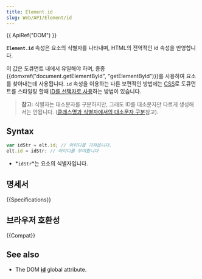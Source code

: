 ```yaml
---
title: Element.id
slug: Web/API/Element/id
---
```


{{ ApiRef("DOM") }}

**`Element.id`** 속성은 요소의 식별자를 나타내며, HTML의 전역적인 id 속성을 반영합니다.

이 값은 도큐먼트 내에서 유일해야 하며, 종종 {{domxref("document.getElementById", "getElementById")}}를 사용하여 요소를 찾아내는데 사용됩니다. `id` 속성을 이용하는 다른 보편적인 방법에는 [CSS](/ko/docs/Web/CSS)로 도큐먼트를 스타일링 할때 [ID를 선택자로 사용](/ko/docs/Web/CSS/ID_selectors)하는 방법이 있습니다.

> **참고:** 식별자는 대소문자를 구분하지만, 그래도 ID를 대소문자만 다르게 생성해서는 안됩니다. ([클래스명과 식별자에서의 대소문자 구분](/ko/docs/Case_Sensitivity_in_class_and_id_Names)참고).

## Syntax

```js
var idStr = elt.id; // 아이디를 가져옵니다.
elt.id = idStr; // 아이디를 부여합니다
```

- *`idStr`*는 요소의 식별자입니다.

## 명세서

{{Specifications}}

## 브라우저 호환성

{{Compat}}

## See also

- The DOM [**id**](/ko/docs/Web/HTML/Global_attributes/id) global attribute.
